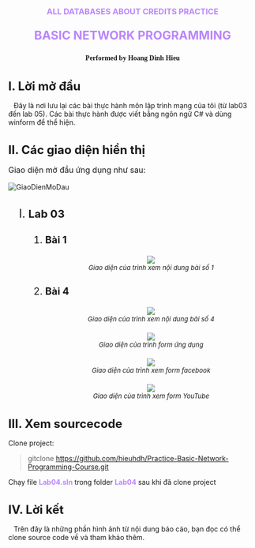 <p style="text-align: center; font-size: 16px; font-weight: bold; color: #bb86fc; ">ALL DATABASES ABOUT CREDITS PRACTICE</p>
<p style="text-align: center; font-size: 24px; font-weight: bold; color: #bb86fc; ">BASIC NETWORK PROGRAMMING</p>
<h1 style="text-align: center; font-size: 14px; font-weight: bold; font-family: 'Script MT Bold'">Performed by Hoang Dinh Hieu</h1>

<h1 style="font-size: 24px; ">I. Lời mở đầu</h1>

<p style="">&ensp; Đây là nơi lưu lại các bài thực hành môn lập trình mạng của tôi (từ lab03 đến lab 05). Các bài thực hành được viết bằng ngôn ngữ C# và dùng winform để thể hiện. </p>

<h1 style="font-size: 24px; ">II. Các giao diện hiển thị</h1>

<p style=" font-size: 16px">Giao diện mở đầu ứng dụng như sau:</p>

![GiaoDienMoDau](https://user-images.githubusercontent.com/86739367/172649765-13019fcc-a0d1-4d70-b185-28f31e55a594.png)

<ol type = "I"style="font-size: 24px; ">
    <li>
        <h2 style="font-size: 22px; "> Lab 03</h2>
            <ol type = "1"style="font-size: 20px; ">
                <li>
                    <h3 style="font-size: 20px; ">Bài 1</h3>
                    <figure align="center"> 
                        <a href="https://user-images.githubusercontent.com/86739367/172650873-1dc488e6-6f00-4b5f-81a4-59911d29808f.png" class="image-popup">
                            <img src="https://user-images.githubusercontent.com/86739367/172650873-1dc488e6-6f00-4b5f-81a4-59911d29808f.png">
                        </a>
                        <figcaption>
                            <a href="#" style="text-decoration: none">
                                <i style = "font-size: 13px; ">
                                    Giao diện của trình xem nội dung bài số 1
                                </i>
                            </a>
                        </figcaption>
                    </figure>
                </li>
                <li>
                    <h3 style="font-size: 20px; ">Bài 4</h3>
                    <figure align="center"> 
                        <a href="https://user-images.githubusercontent.com/86739367/172652733-796f7dfc-86a2-4f73-8e1f-f5472b310cd8.png" class="image-popup">
                            <img src="https://user-images.githubusercontent.com/86739367/172652733-796f7dfc-86a2-4f73-8e1f-f5472b310cd8.png">
                        </a>
                        <figcaption>
                            <a href="#" style="text-decoration: none">
                                <i style = "font-size: 13px; ">
                                    Giao diện của trình xem nội dung bài số 4
                                </i>
                            </a>
                        </figcaption>
                    </figure>
                    <figure align="center"> 
                        <a href="https://user-images.githubusercontent.com/86739367/172651964-239c4f46-ab92-49a5-9ff5-8077cb2e4ad0.png" class="image-popup">
                            <img src="https://user-images.githubusercontent.com/86739367/172651964-239c4f46-ab92-49a5-9ff5-8077cb2e4ad0.png">
                        </a>
                        <figcaption>
                            <a href="#" style="text-decoration: none">
                                <i style = "font-size: 13px; ">
                                    Giao diện của trình form ứng dụng
                                </i>
                            </a>
                        </figcaption>
                    </figure>
                    <figure align="center"> 
                        <a href="https://user-images.githubusercontent.com/86739367/172651993-60d71ed1-4bfd-468c-ab23-b9d5f8fccba7.png" class="image-popup">
                            <img src="https://user-images.githubusercontent.com/86739367/172651993-60d71ed1-4bfd-468c-ab23-b9d5f8fccba7.png">
                        </a>
                        <figcaption>
                            <a href="#" style="text-decoration: none">
                                <i style = "font-size: 13px; ">
                                    Giao diện của trình xem form facebook
                                </i>
                            </a>
                        </figcaption>
                    </figure>
                    <figure align="center"> 
                        <a href="https://user-images.githubusercontent.com/86739367/172652008-0f77b317-48c6-4ee9-b9f5-f63c92ca7730.png" class="image-popup">
                            <img src="https://user-images.githubusercontent.com/86739367/172652008-0f77b317-48c6-4ee9-b9f5-f63c92ca7730.png">
                        </a>
                        <figcaption>
                            <a href="#" style="text-decoration: none">
                                <i style = "font-size: 13px; ">
                                    Giao diện của trình xem form YouTube
                                </i>
                            </a>
                        </figcaption>
                    </figure>
                </li>
            </ol>
    </li>
</ol>

<h1 style="font-size: 24px; ">III. Xem sourcecode</h1>

<p style="">Clone project:</p>

> gitclone https://github.com/hieuhdh/Practice-Basic-Network-Programming-Course.git

<p style="">Chạy file <strong style = "color: #bb86fc"> Lab04.sln</strong> trong folder <strong style = "color: #bb86fc"> Lab04</strong> sau khi đã clone project</p>

<h1 style="font-size: 24px; ">IV. Lời kết</h1>

<p style="">&ensp; Trên đây là những phần hình ảnh từ nội dung báo cáo, bạn đọc có thể clone source code về và tham khảo thêm.</p>
